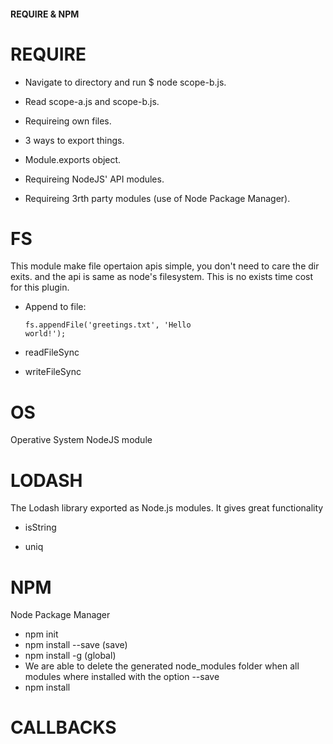 #### REQUIRE & NPM

# REQUIRE
 - Navigate to directory and run $ node scope-b.js.
 
 - Read scope-a.js and scope-b.js.
 
 - Requireing own files.
 
 - 3 ways to export things.
 
 - Module.exports object.
 
 - Requireing NodeJS' API modules.
 
 - Requireing 3rth party modules (use of Node Package Manager).

# FS
<p>This module make file opertaion apis simple, you don't need to care the dir exits. and the api is same as node's filesystem. This is no exists time cost for this plugin.</p>

 - Append to file: <pre><code>fs.appendFile('greetings.txt', 'Hello world!');</code></pre>

 - readFileSync
 
 - writeFileSync

# OS
<p>Operative System NodeJS module</p>

# LODASH 
<p>The Lodash library exported as Node.js modules. It gives great functionality</p>

- isString

- uniq

# NPM 
<p>Node Package Manager</p>
 
 - npm init
 - npm install --save <name> (save)
 - npm install -g <name> (global)
 - We are able to delete the generated node_modules folder when all modules where installed with the option  --save
 - npm install 

# CALLBACKS